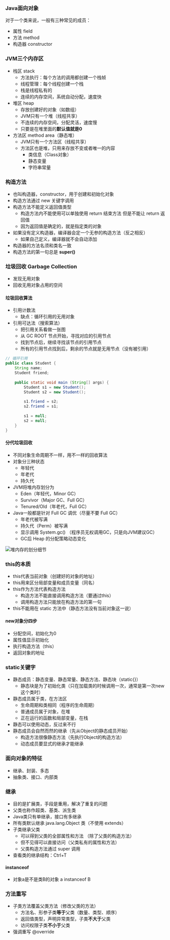 ### Java面向对象

对于一个类来说，一般有三种常见的成员：

* 属性 field
* 方法 method
* 构造器 constructor

### JVM三个内存区

* 栈区 stack
  * 方法执行：每个方法的调用都创建一个栈帧
  * 线程管理：每个线程创建一个栈 
  * 栈是线程私有的
  * 连续的内存空间，系统自动分配，速度快
* 堆区 heap
  * 存放创建好的对象（如数组）
  * JVM只有一个堆（线程共享）
  * 不连续的内存空间，分配灵活，速度慢
  * 只要是在堆里面的**默认值就是0**
* 方法区 method area（静态堆）
  * JVM只有一个方法区（线程共享）
  * 方法区也是堆，只用来存放不变或者唯一的内容
    * 类信息（Class对象）
    * 静态变量
    * 字符串常量

### 构造方法

* 也叫构造器，constructor，用于创建和初始化对象
* 构造方法通过 new 关键字调用
* 构造方法不能定义返回值类型
  * 构造方法内不能使用可以单独使用 return 结束方法 但是不能让 return 返回值
  * 因为返回值是确定的，就是指定类的对象
* 如果没有定义构造器，编译器会定一个无参的构造方法（反之相反）
  * 如果自己定义，编译器就不会自动添加
* 构造器的方法名须和类名一致
* 构造方法的第一句总是 **super()**

### 垃圾回收 Garbage Collection

* 发现无用对象
* 回收无用对象占用的空间

#### 垃圾回收算法

* 引用计数法
  * 缺点：循环引用的无用对象
* 引用可达法（搜索算法）
  * 把引用关系看做一张图
  * 从 GC ROOT 节点开始，寻找对应的引用节点
  * 找到节点后，继续寻找该节点的引用节点
  * 所有的引用节点找到后，剩余的节点就是无用节点（没有被引用）

```java
// 循环引用
public class Student {
    String name;
    Student friend;
    
    public static void main (String[] args) {
        Student s1 = new Student();
        Student s2 = new Student();
        
        s1.friend = s2;
        s2.friend = s1;
        
        s1 = null;
        s2 = null;
    }
}
```

#### 分代垃圾回收

* 不同对象生命周期不一样，用不一样的回收算法
* 对象分三种状态
  * 年轻代
  * 年老代
  * 持久代
* JVM将堆内存划分为
  * Eden（年轻代，Minor GC）
  * Survivor（Major GC、Full GC）
  * Tenured/Old（年老代，Full GC）
* Java一般都是针对 Full GC 调优（尽量不要 Full GC）
  * 年老代被写满
  * 持久代（Perm）被写满
  * 显示调用 System.gc() （程序员无权调用GC，只是向JVM建议GC）
  * GC后 Heap 的分配策略动态变化

![堆内存的划分细节](D:\workspace\blog\Java\堆内存的划分细节.png)

### this的本质

* this代表当前对象（创建好的对象的地址）
* this用来区分局部变量和成员变量（同名）
* this作为方法代表构造方法
  * 构造方法不能直接调用构造方法（要通过this）
  * 调用构造方法只能放在构造方法的第一句
* this不能用在 static 方法中（静态方法没有当前对象这一说）

#### new对象分四步

* 分配空间，初始化为0
* 属性值显示初始化
* 执行构造方法（this）
* 返回对象的地址

### static关键字

* 静态成员：静态变量、静态常量、静态方法、静态块（static{}）
  * 静态块是为了初始化类（只在加载类的时候调用一次，通常是第一次new这个类时）
* 静态成员属于类，在方法区
  * 生命周期和类相同（程序的生命周期）
  * 普通成员属于对象，在堆
  * 正在运行的函数和局部变量，在栈
* 静态可以使用动态，反过来不行
* 静态成员会自然而然的继承（先从Object的静态成员开始）
  * 构造方法很像静态方法（先执行Object的构造方法）
  * 动态成员要显式的继承才能继承

### 面向对象的特征

* 继承、封装、多态
* 抽象类、接口、内部类

### 继承

* 目的是扩展类，手段是重用，解决了重复的问题
* 父类也称作超类、基类、派生类
* Java类只有单继承，接口有多继承
* 所有类默认继承 java.lang.Object 类（不使用 extends）
* 子类继承父类
  * 可以得到父类的全部属性和方法 （除了父类的构造方法）
  * 但不见得可以直接访问（父类私有的属性和方法）
  * 父类构造方法通过 super 调用
* 查看类的继承结构：Ctrl+T

#### instanceof

* 对象a是不是类B的对象 a instanceof B

### 方法重写

* 子类方法覆盖父类方法（修改父类的方法）
  * 方法名、形参子类**等于**父类（数量、类型、顺序）
  * 返回值类型，声明异常类型，子类**不大于**父类
  * 访问权限子类**不小于**父类
* 强调重写 @override